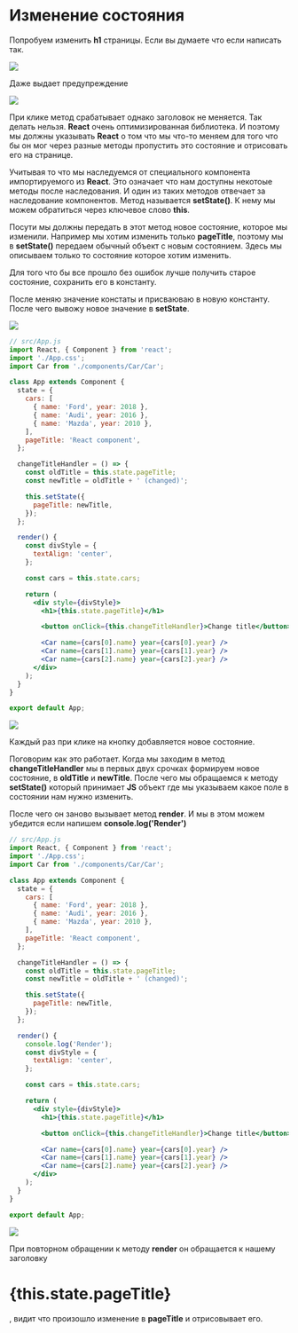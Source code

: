 # Изменение состояния

Попробуем изменить **h1** страницы. Если вы думаете что если написать так.

![](./img/010.png)

Даже выдает предупреждение

![](./img/011.png)

При клике метод срабатывает однако заголовок не меняется. Так делать нельзя. **React** очень оптимизированная библиотека. И поэтому мы должны указывать **React** о том что мы что-то меняем для того что бы он мог через разные методы пропустить это состояние и отрисовать его на странице.

Учитывая то что мы наследуемся от специального компонента импортируемого из **React**. Это означает что нам доступны некотоые методы после наследования. И один из таких методов отвечает за наследование компонентов. Метод называется **setState()**. К нему мы можем обратиться через ключевое слово **this**.

Посути мы должны передать в этот метод новое состояние, которое мы изменили. Например мы хотим изменить только **pageTitle**, поэтому мы в **setState()** передаем обычный объект с новым состоянием. Здесь мы описываем только то состояние которое хотим изменить.

Для того что бы все прошло без ошибок лучше получить старое состояние, сохранить его в константу.

После меняю значение констаты и присваюваю в новую константу. После чего вывожу новое значение в **setState**.

![](./img/012.png)

```jsx
// src/App.js
import React, { Component } from 'react';
import './App.css';
import Car from './components/Car/Car';

class App extends Component {
  state = {
    cars: [
      { name: 'Ford', year: 2018 },
      { name: 'Audi', year: 2016 },
      { name: 'Mazda', year: 2010 },
    ],
    pageTitle: 'React component',
  };

  changeTitleHandler = () => {
    const oldTitle = this.state.pageTitle;
    const newTitle = oldTitle + ' (changed)';

    this.setState({
      pageTitle: newTitle,
    });
  };

  render() {
    const divStyle = {
      textAlign: 'center',
    };

    const cars = this.state.cars;

    return (
      <div style={divStyle}>
        <h1>{this.state.pageTitle}</h1>

        <button onClick={this.changeTitleHandler}>Change title</button>

        <Car name={cars[0].name} year={cars[0].year} />
        <Car name={cars[1].name} year={cars[1].year} />
        <Car name={cars[2].name} year={cars[2].year} />
      </div>
    );
  }
}

export default App;
```

![](./img/013.png)

Каждый раз при клике на кнопку добавляется новое состояние.

Поговорим как это работает. Когда мы заходим в метод **changeTitleHandler** мы в первых двух срочках формируем новое состояние, в **oldTitle** и **newTitle**. После чего мы обращаемся к методу **setState()** который принимает **JS** объект где мы указываем какое поле в состоянии нам нужно изменить.

После чего он заново вызывает метод **render**. И мы в этом можем убедится если напишем **console.log('Render')**

```jsx
// src/App.js
import React, { Component } from 'react';
import './App.css';
import Car from './components/Car/Car';

class App extends Component {
  state = {
    cars: [
      { name: 'Ford', year: 2018 },
      { name: 'Audi', year: 2016 },
      { name: 'Mazda', year: 2010 },
    ],
    pageTitle: 'React component',
  };

  changeTitleHandler = () => {
    const oldTitle = this.state.pageTitle;
    const newTitle = oldTitle + ' (changed)';

    this.setState({
      pageTitle: newTitle,
    });
  };

  render() {
    console.log('Render');
    const divStyle = {
      textAlign: 'center',
    };

    const cars = this.state.cars;

    return (
      <div style={divStyle}>
        <h1>{this.state.pageTitle}</h1>

        <button onClick={this.changeTitleHandler}>Change title</button>

        <Car name={cars[0].name} year={cars[0].year} />
        <Car name={cars[1].name} year={cars[1].year} />
        <Car name={cars[2].name} year={cars[2].year} />
      </div>
    );
  }
}

export default App;
```

![](./img/014.png)

При повторном обращении к методу **render** он обращается к нашему заголовку **<h1>{this.state.pageTitle}</h1>**, видит что произошло изменение в **pageTitle** и отрисовывает его.
